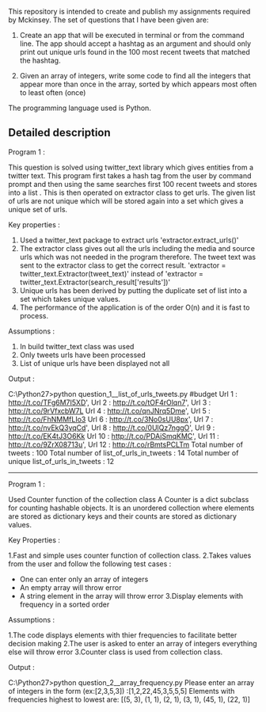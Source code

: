 This repository is intended to create and publish my assignments required by Mckinsey. The set of questions that I have been given are:

1. Create an app that will be executed in terminal or from the command line. The app should accept a hashtag as an argument and should only print out unique urls found in the 100 most recent tweets that matched the hashtag.

2. Given an array of integers, write some code to find all the integers that appear more than once in the array, sorted by which appears most often to least often (once)

The programming language used is  Python.

Detailed description
------------------------------------------------------------------------------------------------------------------
Program 1 : 

This question is solved using twitter_text library which gives entities from a twitter text. This program first takes a hash tag from the user by command prompt and then using the same searches first 100 recent tweets and stores into a list . This is then operated on extractor class to get urls. The given list of urls are not unique which will be stored again into a set which gives a unique set of urls.

Key properties :

1. Used a twitter_text package to extract urls 'extractor.extract_urls()'
2. The extractor class gives out all the urls including the media and source urls which was not needed in the program therefore. The tweet text was sent to the extractor class to get the correct result. 'extractor = twitter_text.Extractor(tweet_text)' instead of 'extractor = twitter_text.Extractor(search_result['results'])'
3. Unique urls has been derived by putting the duplicate set of list into a set which takes unique values.
4. The performance of the application is of the order O(n) and it is fast to process.

Assumptions :

1. In build twitter_text class was used 
2. Only tweets urls have been processed
3. List of unique urls have been displayed not all

Output :

C:\Python27>python question_1__list_of_urls_tweets.py #budget
 Url 1 :  http://t.co/TFg6M7I5XD',
 Url 2 :  http://t.co/tOF4rOlqn7',
 Url 3 :  http://t.co/9rVfxcbW7L
 Url 4 :  http://t.co/qnJNrq5Dme',
 Url 5 :  http://t.co/FhNMMfLIo3
 Url 6 :  http://t.co/3No0sUU8px',
 Url 7 :  http://t.co/nvEkQ3yqCd',
 Url 8 :  http://t.co/0UlQz7nggO',
 Url 9 :  http://t.co/EK4tJ3O6Kk
 Url 10 :  http://t.co/PDAjSmqKMC',
 Url 11 :  http://t.co/9ZrX08713u',
 Url 12 :  http://t.co/rBmtsPCLTm
Total number of tweets :  100
Total number of list_of_urls_in_tweets :  14
Total number of unique list_of_urls_in_tweets :  12

-------------------------------------------------------------------------------------------------------
Program 1 : 

Used Counter function of the collection class A Counter is a dict subclass for counting hashable objects. It is an unordered collection where elements are stored as dictionary keys and their counts are stored as dictionary values.

Key Properties :

1.Fast and simple uses counter function of collection class.
2.Takes values from the user and follow the following test cases :
  - One can enter only an array of integers
  - An empty array will throw error
  - A string element in the array will throw error
3.Display elements with frequency in a sorted order

Assumptions :

1.The code displays elements with thier frequencies to facilitate better decision making
2.The user is asked to enter an array of integers everything else will throw error
3.Counter class is used from collection class.

Output :


C:\Python27>python question_2__array_frequency.py
Please enter an array of integers in the form (ex:[2,3,5,3]) :[1,2,22,45,3,5,5,5]
Elements with frequencies highest to lowest are: [(5, 3), (1, 1), (2, 1), (3, 1), (45, 1), (22, 1)]

